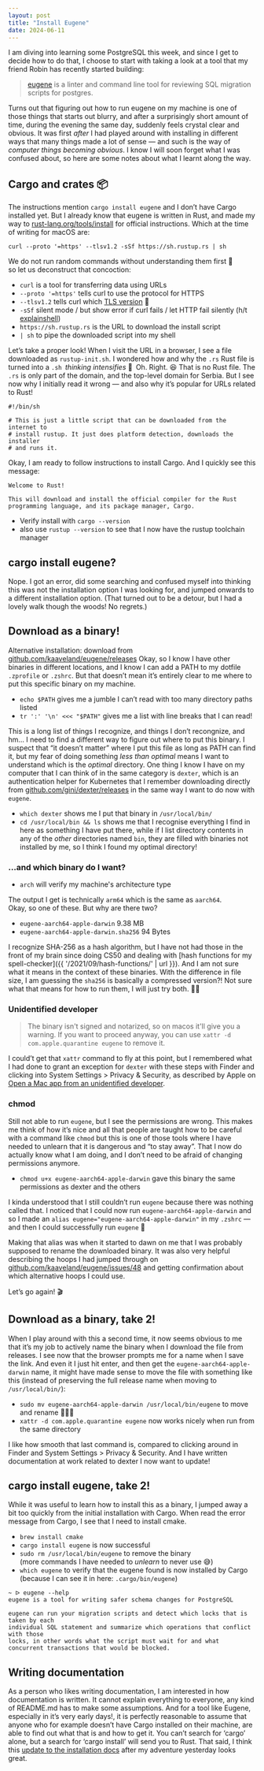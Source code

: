 ```yaml
---
layout: post
title: "Install Eugene"
date: 2024-06-11
---
```


I am diving into learning some PostgreSQL this week, and since I get to decide how to do that, I choose to start with taking a look at a tool that my friend Robin has recently started building:

> [eugene](https://github.com/kaaveland/eugene) is a linter and command line tool for reviewing SQL migration scripts for postgres.

Turns out that figuring out how to run eugene on my machine is one of those things that starts out blurry, and after a surprisingly short amount of time, during the evening the same day, suddenly feels crystal clear and obvious. It was first _after_ I had played around with installing in different ways that many things made a lot of sense — and such is the way of _computer things becoming obvious_. I know I will soon forget what I was confused about, so here are some notes about what I learnt along the way.

## Cargo and crates 📦

The instructions mention `cargo install eugene` and I don’t have Cargo installed yet. But I already know that eugene is written in Rust, and made my way to [rust-lang.org/tools/install](https://www.rust-lang.org/tools/install) for official instructions. Which at the time of writing for macOS are:

```
curl --proto '=https' --tlsv1.2 -sSf https://sh.rustup.rs | sh
```

We do not run random commands without understanding them first 🫡<br>
so let us deconstruct that concoction:

- `curl` is a tool for transferring data using URLs
- `--proto '=https'` tells curl to use the protocol for HTTPS
- `--tlsv1.2` tells curl which [TLS version](https://everything.curl.dev/usingcurl/tls/versions.html) 👀
- `-sSf` silent mode / but show error if curl fails / let HTTP fail silently (h/t [explainshell](https://explainshell.com/explain?cmd=curl+-sSf))
- `https://sh.rustup.rs` is the URL to download the install script
- `| sh` to pipe the downloaded script into my shell

Let’s take a proper look! When I visit the URL in a browser, I see a file downloaded as `rustup-init.sh`. I wondered how and why the `.rs` Rust file is turned into a `.sh`&ensp;_thinking intensifies_ 🤔&ensp;Oh.&nbsp;Right. 😆 That is no Rust file. The `.rs` is only part of the domain, and the top-level domain for Serbia. But I see now why I initially read it wrong — and also why it’s popular for URLs related to Rust!

```
#!/bin/sh

# This is just a little script that can be downloaded from the internet to
# install rustup. It just does platform detection, downloads the installer
# and runs it.
```

Okay, I am ready to follow instructions to install Cargo. And I quickly see this message:

```
Welcome to Rust!

This will download and install the official compiler for the Rust
programming language, and its package manager, Cargo.
```

- Verify install with `cargo --version`
- also use `rustup --version` to see that I now have the rustup toolchain manager

## cargo install eugene?

Nope. I got an error, did some searching and confused myself into thinking this was not the installation option I was looking for, and jumped onwards to a different installation option. (That turned out to be a detour, but I had a lovely walk though the woods! No regrets.)

## Download as a binary!

Alternative installation: download from [github.com/kaaveland/eugene/releases](https://github.com/kaaveland/eugene/releases) Okay, so I know I have other binaries in different locations, and I know I can add a PATH to my dotfile `.zprofile` or `.zshrc`. But that doesn’t mean it’s entirely clear to me where to put this specific binary on my machine.

- `echo $PATH` gives me a jumble I can’t read with too many directory paths listed
- `tr ':' '\n' <<< "$PATH"` gives me a list with line breaks that I can read!

This is a long list of things I recognize, and things I don’t recongnize, and hm… I need to find a different way to figure out where to put this binary. I suspect that “it doesn’t matter” where I put this file as long as PATH can find it, but my fear of doing something _less than optimal_ means I want to understand which is the _optimal_ directory. One thing I know I have on my computer that I can think of in the same category is `dexter`, which is an authentication helper for Kubernetes that I remember downloading directly from [github.com/gini/dexter/releases](https://github.com/gini/dexter/releases) in the same way I want to do now with `eugene`.

- `which dexter` shows me I put that binary in `/usr/local/bin/`
- `cd /usr/local/bin && ls` shows me that I recognise everything I find in here as something I have put there, while if I list directory contents in any of the _other_ directories named `bin`, they are filled with binaries not installed by me, so I think I found my optimal directory!

### …and which binary do I want?

- `arch` will verify my machine's architecture type

The output I get is technically `arm64` which is the same as `aarch64`. <br>
Okay, so one of these. But why are there two?

- `eugene-aarch64-apple-darwin` 9.38 MB
- `eugene-aarch64-apple-darwin.sha256` 94 Bytes

I recognize SHA-256 as a hash algorithm, but I have not had those in the front of my brain since doing CS50 and dealing with [hash functions for my spell-checker]({{ '/2021/09/hash-functions/' | url }}). And I am not sure what it means in the context of these binaries. With the difference in file size, I am guessing the `sha256` is basically a compressed version?! Not sure what that means for how to run them, I will just try both. 🧪😁

### Unidentified developer

> The binary isn't signed and notarized, so on macos it'll give you a warning. If you want to proceed anyway, you can use `xattr -d com.apple.quarantine eugene` to remove it.

I could’t get that `xattr` command to fly at this point, but I remembered what I had done to grant an exception for `dexter` with these steps with Finder and clicking into System Settings > Privacy & Security, as described by Apple on [Open a Mac app from an unidentified developer](https://support.apple.com/en-gb/guide/mac-help/mh40616/mac).

### chmod

Still not able to run `eugene`, but I see the permissions are wrong. This makes me think of how it’s nice and all that people are taught how to be careful with a command like `chmod` but this is one of those tools where I have needed to unlearn that it is dangerous and “to stay away”. That I now do actually know what I am doing, and I don’t need to be afraid of changing permissions anymore.

- `chmod u+x eugene-aarch64-apple-darwin` gave this binary the same permissions as dexter and the others

I kinda understood that I still couldn’t run `eugene` because there was nothing called that. I noticed that I could now run `eugene-aarch64-apple-darwin` and so I made an `alias eugene="eugene-aarch64-apple-darwin"` in my `.zshrc` — and then I could successfully run `eugene` 🥳

Making that alias was when it started to dawn on me that I was probably supposed to rename the downloaded binary. It was also very helpful describing the hoops I had jumped through on [github.com/kaaveland/eugene/issues/48](https://github.com/kaaveland/eugene/issues/48) and getting confirmation about which alternative hoops I could use.

Let’s go again! 🎬

## Download as a binary, take 2!

When I play around with this a second time, it now seems obvious to me that it’s my job to actively name the binary when I download the file from releases. I see now that the browser prompts me for a name when I save the link. And even it I just hit enter, and then get the `eugene-aarch64-apple-darwin` name, it might have made sense to move the file with something like this (instead of preserving the full release name when moving to `/usr/local/bin/`):

- `sudo mv eugene-aarch64-apple-darwin /usr/local/bin/eugene` to move and rename 💁🏻‍♀️
- `xattr -d com.apple.quarantine eugene` now works nicely when run from the same directory

I like how smooth that last command is, compared to clicking around in Finder and System Settings > Privacy & Security. And I have written documentation at work related to dexter I now want to update!

## cargo install eugene, take 2!

While it was useful to learn how to install this as a binary, I jumped away a bit too quickly from the initial installation with Cargo. When read the error message from Cargo, I see that I need to install cmake.

- `brew install cmake`
- `cargo install eugene` is now successful
- `sudo rm /usr/local/bin/eugene` to remove the binary <br>(more commands I have needed to _unlearn_ to never use 😅)
- `which eugene` to verify that the eugene found is now installed by Cargo<br> (because I can see it in here: `.cargo/bin/eugene`)

```
~ ᐅ eugene --help
eugene is a tool for writing safer schema changes for PostgreSQL

eugene can run your migration scripts and detect which locks that is taken by each
individual SQL statement and summarize which operations that conflict with those
locks, in other words what the script must wait for and what
concurrent transactions that would be blocked.
```

## Writing documentation

As a person who likes writing documentation, I am interested in how documentation is written. It cannot explain everything to everyone, any kind of README.md has to make some assumptions. And for a tool like Eugene, especially in it’s very early days!, it is perfectly reasonable to assume that anyone who for example doesn’t have Cargo installed on their machine, are able to find out what that is and how to get it. You can’t search for ‘cargo’ alone, but a search for ‘cargo install’ will send you to Rust. That said, I&nbsp;think this [update to the installation docs](https://github.com/kaaveland/eugene/commit/a55d9c937757725ee05b07668d72fa4c8013a65d) after my adventure yesterday looks great.
